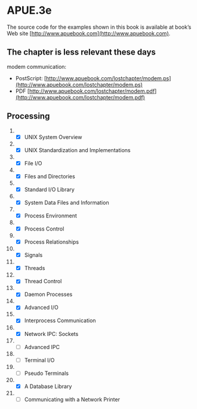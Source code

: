 # APUE.3e

The source code for the examples shown in this book is available at book’s Web site [http://www.apuebook.com](http://www.apuebook.com).

## The chapter is less relevant these days

modem communication: 
- PostScript: [http://www.apuebook.com/lostchapter/modem.ps](http://www.apuebook.com/lostchapter/modem.ps)
- PDF [http://www.apuebook.com/lostchapter/modem.pdf](http://www.apuebook.com/lostchapter/modem.pdf)

## Processing

1. - [x] UNIX System Overview
2. - [x] UNIX Standardization and Implementations
3. - [x] File I/O
4. - [x] Files and Directories
5. - [x] Standard I/O Library
6. - [x] System Data Files and Information
7. - [x] Process Environment
8. - [x] Process Control
9. - [x] Process Relationships
10. - [x] Signals
11. - [x] Threads
12. - [x] Thread Control
13. - [x] Daemon Processes
14. - [x] Advanced I/O
15. - [x] Interprocess Communication
16. - [x] Network IPC: Sockets
17. - [ ] Advanced IPC
18. - [ ] Terminal I/O
19. - [ ] Pseudo Terminals
20. - [x] A Database Library
21. - [ ] Communicating with a Network Printer
